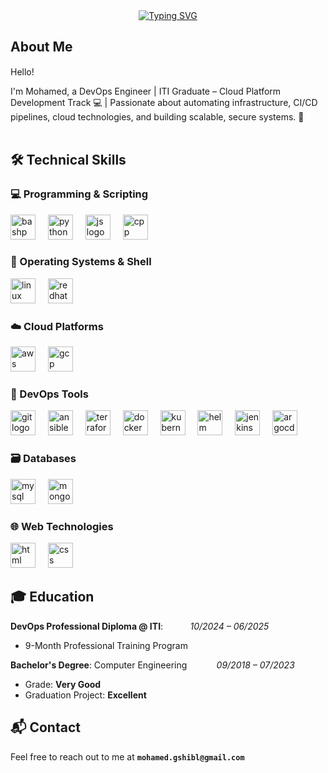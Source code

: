 <div align="center">
  <a href="https://git.io/typing-svg">
    <img src="https://readme-typing-svg.demolab.com?font=Fira+Code&weight=700&size=35&duration=3000&pause=1000&color=1286B4&center=true&vCenter=true&width=435&lines=Mohamed+Shibl;DevOps+Engineer" alt="Typing SVG" />
  </a>
</div>

## About Me

Hello! <img src="https://media.giphy.com/media/hvRJCLFzcasrR4ia7z/giphy.gif" width="15">


I'm Mohamed, a DevOps Engineer | ITI Graduate – Cloud Platform Development Track 💻
| Passionate about automating infrastructure, CI/CD pipelines, cloud technologies, and building scalable, secure systems. 🚀
<br><br>

## 🛠️ Technical Skills

### 💻 Programming & Scripting
<div>
  <img src="https://skillicons.dev/icons?i=bash" height="40" alt="bashp logo" />
  <img width="12" />
  <img src="https://skillicons.dev/icons?i=py" height="40" alt="python logo" />
  <img width="12" />
  <img src="https://skillicons.dev/icons?i=js" height="40" alt="js logo" />
  <img width="12" />
  <img src="https://skillicons.dev/icons?i=cpp" height="40" alt="cpp logo" />
  <img width="12" />
</div>

### 🐧 Operating Systems & Shell
<div>
  <img src="https://skillicons.dev/icons?i=linux" height="40" alt="linux logo" />
  <img width="12" />
  <img src="https://skillicons.dev/icons?i=redhat" height="40" alt="redhat logo" />

</div>

### ☁️ Cloud Platforms
<div>
  <img src="https://skillicons.dev/icons?i=aws" height="40" alt="aws logo" />
  <img width="12" />
  <img src="https://skillicons.dev/icons?i=gcp" height="40" alt="gcp logo" />
  <img width="12" />
</div>

### 🧰 DevOps Tools
<div>
  <img src="https://skillicons.dev/icons?i=git" height="40" alt="git logo" />
  <img width="12" />
  <img src="https://skillicons.dev/icons?i=ansible" height="40" alt="ansible logo" />
  <img width="12" />
  <img src="https://skillicons.dev/icons?i=terraform" height="40" alt="terraform logo" />
  <img width="12" />

  <img src="https://skillicons.dev/icons?i=docker" height="40" alt="docker logo" />
  <img width="12" />
  <img src="https://skillicons.dev/icons?i=kubernetes" height="40" alt="kubernetes logo" />
  <img width="12" />
  <img src="https://github.com/user-attachments/assets/df8560c8-e08f-46fc-8d5f-6278f1a0d27f" height="40" alt="helm logo" />
  <img width="12" />

  <img src="https://skillicons.dev/icons?i=jenkins" height="40" alt="jenkins logo" />
  <img width="12" />
  <img src="https://github.com/user-attachments/assets/1f026f29-4371-4a07-a3e0-b0642c48172e" height="40" alt="argocd logo" />
  <img width="12" />

</div>

### 🗃️ Databases
<div>
  <img src="https://skillicons.dev/icons?i=mysql" height="40" alt="mysql logo" />
  <img width="12" />
  <img src="https://skillicons.dev/icons?i=mongo" height="40" alt="mongo logo" />
  <img width="12" />
</div>

### 🌐 Web Technologies
<div>
  <img src="https://skillicons.dev/icons?i=html" height="40" alt="html logo" />
  <img width="12" />
  <img src="https://skillicons.dev/icons?i=css" height="40" alt="css logo" />
</div>

## 🎓 Education

**DevOps Professional Diploma @ ITI**: &nbsp;&nbsp;&nbsp;&nbsp;&nbsp;&nbsp;&nbsp;&nbsp;&nbsp; *10/2024 – 06/2025*  
- 9-Month Professional Training Program

**Bachelor's Degree**: Computer Engineering &nbsp;&nbsp;&nbsp;&nbsp;&nbsp;&nbsp;&nbsp;&nbsp;&nbsp;&nbsp; *09/2018 – 07/2023*  
- Grade: **Very Good**  
- Graduation Project: **Excellent**

## 📬 Contact

Feel free to reach out to me at **`mohamed.gshibl@gmail.com`**
